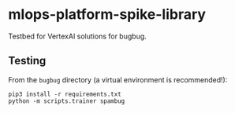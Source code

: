 # mlops-platform-spike-library
Testbed for VertexAI solutions for bugbug.

## Testing
From the `bugbug` directory (a virtual environment is recommended!):

```shell
pip3 install -r requirements.txt
python -m scripts.trainer spambug
```

